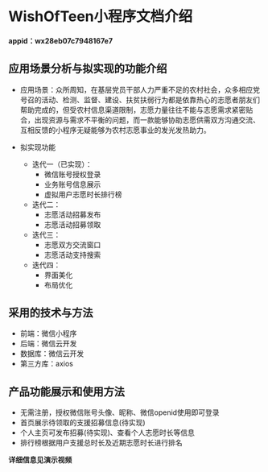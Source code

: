 # WishOfTeen小程序文档介绍

#### appid：wx28eb07c7948167e7



## 应用场景分析与拟实现的功能介绍

* 应用场景：众所周知，在基层党员干部人力严重不足的农村社会，众多相应党号召的活动、检测、监督、建设、扶贫扶弱行为都是依靠热心的志愿者朋友们帮助完成的，但受农村信息渠道限制，志愿力量往往不能与志愿需求紧密贴合，出现资源与需求不平衡的问题，而一款能够协助志愿供需双方沟通交流、互相反馈的小程序无疑能够为农村志愿事业的发光发热助力。

* 拟实现功能
  * 迭代一（已实现）：
    * 微信账号授权登录
    * 业务账号信息展示
    * 虚拟用户志愿时长排行榜
  * 迭代二：
    * 志愿活动招募发布
    * 志愿活动招募领取
  * 迭代三：
    * 志愿双方交流窗口
    * 志愿活动支持搜索
  * 迭代四：
    * 界面美化
    * 布局优化



## 采用的技术与方法

* 前端：微信小程序
* 后端：微信云开发
* 数据库：微信云开发
* 第三方库：axios



## 产品功能展示和使用方法

* 无需注册，授权微信账号头像、昵称、微信openid使用即可登录
* 首页展示待领取的支援招募信息(待实现)
* 个人主页可发布招募(待实现)、查看个人志愿时长等信息
* 排行榜根据用户支援总时长及近期志愿时长进行排名



**详细信息见演示视频**